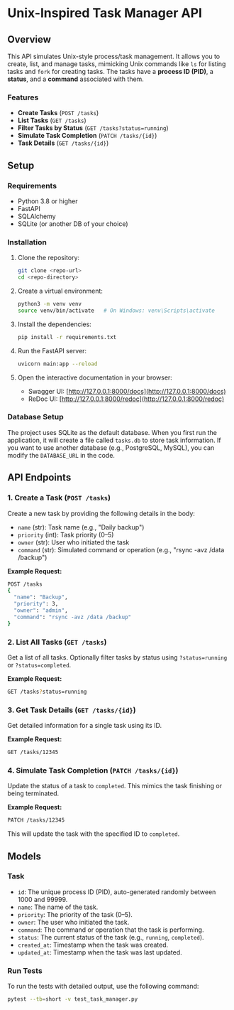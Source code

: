 # Unix-Inspired Task Manager API

## Overview

This API simulates Unix-style process/task management. It allows you to create, list, and manage tasks, mimicking Unix commands like `ls` for listing tasks and `fork` for creating tasks. The tasks have a **process ID (PID)**, a **status**, and a **command** associated with them.

### Features
- **Create Tasks** (`POST /tasks`)
- **List Tasks** (`GET /tasks`)
- **Filter Tasks by Status** (`GET /tasks?status=running`)
- **Simulate Task Completion** (`PATCH /tasks/{id}`)
- **Task Details** (`GET /tasks/{id}`)

## Setup

### Requirements

- Python 3.8 or higher
- FastAPI
- SQLAlchemy
- SQLite (or another DB of your choice)

### Installation

1. Clone the repository:

   ```bash
   git clone <repo-url>
   cd <repo-directory>
   ```

2. Create a virtual environment:

   ```bash
   python3 -m venv venv
   source venv/bin/activate   # On Windows: venv\Scripts\activate
   ```

3. Install the dependencies:

   ```bash
   pip install -r requirements.txt
   ```

4. Run the FastAPI server:

   ```bash
   uvicorn main:app --reload
   ```

5. Open the interactive documentation in your browser:

   - Swagger UI: [http://127.0.0.1:8000/docs](http://127.0.0.1:8000/docs)
   - ReDoc UI: [http://127.0.0.1:8000/redoc](http://127.0.0.1:8000/redoc)

### Database Setup

The project uses SQLite as the default database. When you first run the application, it will create a file called `tasks.db` to store task information. If you want to use another database (e.g., PostgreSQL, MySQL), you can modify the `DATABASE_URL` in the code.

## API Endpoints

### 1. Create a Task (`POST /tasks`)

Create a new task by providing the following details in the body:

- `name` (str): Task name (e.g., "Daily backup")
- `priority` (int): Task priority (0–5)
- `owner` (str): User who initiated the task
- `command` (str): Simulated command or operation (e.g., "rsync -avz /data /backup")

**Example Request:**

```bash
POST /tasks
{
  "name": "Backup",
  "priority": 3,
  "owner": "admin",
  "command": "rsync -avz /data /backup"
}
```

### 2. List All Tasks (`GET /tasks`)

Get a list of all tasks. Optionally filter tasks by status using `?status=running` or `?status=completed`.

**Example Request:**

```bash
GET /tasks?status=running
```

### 3. Get Task Details (`GET /tasks/{id}`)

Get detailed information for a single task using its ID.

**Example Request:**

```bash
GET /tasks/12345
```

### 4. Simulate Task Completion (`PATCH /tasks/{id}`)

Update the status of a task to `completed`. This mimics the task finishing or being terminated.

**Example Request:**

```bash
PATCH /tasks/12345
```

This will update the task with the specified ID to `completed`.

## Models

### Task

- `id`: The unique process ID (PID), auto-generated randomly between 1000 and 99999.
- `name`: The name of the task.
- `priority`: The priority of the task (0–5).
- `owner`: The user who initiated the task.
- `command`: The command or operation that the task is performing.
- `status`: The current status of the task (e.g., `running`, `completed`).
- `created_at`: Timestamp when the task was created.
- `updated_at`: Timestamp when the task was last updated.

### Run  Tests
To run the tests with detailed output, use the following command:
```bash
pytest --tb=short -v test_task_manager.py
```

